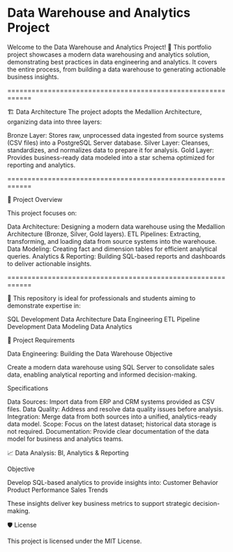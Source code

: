 # Data Warehouse and Analytics Project

Welcome to the Data Warehouse and Analytics Project! 🚀
This portfolio project showcases a modern data warehousing and analytics solution, demonstrating best practices in data engineering and analytics. It covers the entire process, from building a data warehouse to generating actionable business insights.



============================================================

🏗️ Data Architecture
The project adopts the Medallion Architecture, organizing data into three layers:

Bronze Layer: Stores raw, unprocessed data ingested from source systems (CSV files) into a PostgreSQL Server database.
Silver Layer: Cleanses, standardizes, and normalizes data to prepare it for analysis.
Gold Layer: Provides business-ready data modeled into a star schema optimized for reporting and analytics.

============================================================

📖 Project Overview

This project focuses on:

Data Architecture: Designing a modern data warehouse using the Medallion Architecture (Bronze, Silver, Gold layers).
ETL Pipelines: Extracting, transforming, and loading data from source systems into the warehouse.
Data Modeling: Creating fact and dimension tables for efficient analytical queries.
Analytics & Reporting: Building SQL-based reports and dashboards to deliver actionable insights.

============================================================

🎯 This repository is ideal for professionals and students aiming to demonstrate expertise in:

SQL Development
Data Architecture
Data Engineering
ETL Pipeline Development
Data Modeling
Data Analytics



🚀 Project Requirements

Data Engineering: Building the Data Warehouse
Objective

Create a modern data warehouse using SQL Server to consolidate sales data, enabling analytical reporting and informed decision-making.

Specifications

Data Sources: Import data from ERP and CRM systems provided as CSV files.
Data Quality: Address and resolve data quality issues before analysis.
Integration: Merge data from both sources into a unified, analytics-ready data model.
Scope: Focus on the latest dataset; historical data storage is not required.
Documentation: Provide clear documentation of the data model for business and analytics teams.



📈​ Data Analysis: BI, Analytics & Reporting

Objective

Develop SQL-based analytics to provide insights into:
Customer Behavior
Product Performance
Sales Trends

These insights deliver key business metrics to support strategic decision-making.




🛡️ License

This project is licensed under the MIT License.

